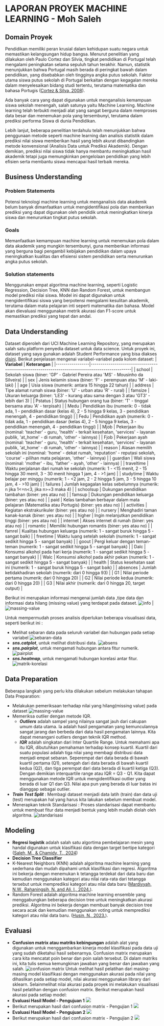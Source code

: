 # LAPORAN PROYEK MACHINE LEARNING - Moh Saleh
## Domain Proyek
Pendidikan memiliki peran krusial dalam kehidupan suatu negara untuk memastikan kelangsungan hidup bangsa. Menurut penelitian yang dilakukan oleh Paulo Cortez dan Silvia, tingkat pendidikan di Portugal telah mengalami peningkatan selama sepuluh tahun terakhir. Namun, statistik menunjukkan bahwa Portugal masih berada di peringkat bawah dalam pendidikan, yang disebabkan oleh tingginya angka putus sekolah. Faktor utama siswa putus sekolah di Portugal berkaitan dengan kegagalan mereka dalam menyelesaikan bidang studi tertentu, terutama matematika dan bahasa Portugis ([Cortez & Silva, 2008](https://repositorium.sdum.uminho.pt/handle/1822/8024)). 

Ada banyak  cara  yang  dapat  digunakan untuk  menganalisis  kemampuan  siswa sekolah menengah,  salah  satunya  yaitu Machine Learning. Machine learning telah terbukti menjadi alat yang sangat berguna dalam memproses data besar dan menemukan pola yang tersembunyi, terutama dalam prediksi performa Siswa di dunia Pendidikan.

Lebih lanjut, beberapa penelitian terdahulu telah menunjukkan bahwa penggunaan metode seperti machine learning dan analisis statistik dalam prediksi nilai siswa memberikan hasil yang lebih akurat dibandingkan metode konvensional (Analisis Data untuk Prediksi Akademik). Dengan demikian, prediksi nilai siswa tidak hanya membantu meningkatkan hasil akademik tetapi juga memungkinkan pengelolaan pendidikan yang lebih efisien serta membantu siswa mencapai hasil terbaik mereka.

## Business Understanding
### Problem Statements
Potensi teknologi machine learning untuk menganalisis data akademik belum banyak dimanfaatkan untuk mengidentifikasi pola dan memberikan prediksi yang dapat digunakan oleh pendidik untuk meningkatkan kinerja siswa dan menurunkan tingkat putus sekolah.
### Goals
Memanfaatkan kemampuan machine learning untuk menemukan pola dalam data akademik yang mungkin tersembunyi, guna memberikan informasi yang berguna bagi pengambil kebijakan pendidikan dalam upaya meningkatkan kualitas dan efisiensi sistem pendidikan serta menurunkan angka putus sekolah.
### Solution statements
Menggunakan empat algoritma machine learning, seperti Logistic Regression, Decision Tree, KNN dan Random Forest, untuk membangun model prediksi nilai siswa. Model ini dapat digunakan untuk mengidentifikasi siswa yang berpotensi mengalami kesulitan akademik, terutama dalam mata pelajaran inti seperti matematika dan bahasa. Model akan dievaluasi menggunakan metrik akurasi dan F1-score untuk memastikan prediksi yang tepat dan andal.

## Data Understanding
Dataset diperoleh dari UCI Machine Learning Repository, yang merupakan salah satu platform penyedia dataset untuk data science. Untuk proyek ini, dataset yang saya gunakan adalah Student Performance yang bisa diakses [disini](https://archive.ics.uci.edu/dataset/320/student+performance). Berikut penjelasan mengenai variabel-variabel pada kolom dataset:
| **Variabel**    | **Keterangan**                                                                                   |
|-----------------|--------------------------------------------------------------------------------------------------|
| school          | Sekolah siswa (biner: 'GP' - Gabriel Pereira atau 'MS' - Mousinho da Silveira)                   |
| sex             | Jenis kelamin siswa (biner: 'F' - perempuan atau 'M' - laki-laki)                                 |
| age             | Usia siswa (numerik: antara 15 hingga 22 tahun)                                                   |
| address         | Tipe alamat rumah siswa (biner: 'U' - urban atau 'R' - rural)                                     |
| famsize         | Ukuran keluarga (biner: 'LE3' - kurang atau sama dengan 3 atau 'GT3' - lebih dari 3)             |
| Pstatus         | Status hubungan orang tua (biner: 'T' - tinggal bersama atau 'A' - terpisah)                      |
| Medu            | Pendidikan ibu (numerik: 0 - tidak ada, 1 - pendidikan dasar (kelas 4), 2 - 5 hingga 9 kelas, 3 - pendidikan menengah, 4 - pendidikan tinggi) |
| Fedu            | Pendidikan ayah (numerik: 0 - tidak ada, 1 - pendidikan dasar (kelas 4), 2 - 5 hingga 9 kelas, 3 - pendidikan menengah, 4 - pendidikan tinggi) |
| Mjob            | Pekerjaan ibu (nominal: 'teacher' - guru, 'health' - terkait kesehatan, 'services' - layanan publik, 'at_home' - di rumah, 'other' - lainnya) |
| Fjob            | Pekerjaan ayah (nominal: 'teacher' - guru, 'health' - terkait kesehatan, 'services' - layanan publik, 'at_home' - di rumah, 'other' - lainnya) |
| reason          | Alasan memilih sekolah ini (nominal: 'home' - dekat rumah, 'reputation' - reputasi sekolah, 'course' - pilihan mata pelajaran, 'other' - lainnya) |
| guardian        | Wali siswa (nominal: 'mother' - ibu, 'father' - ayah, 'other' - lainnya)                         |
| traveltime      | Waktu perjalanan dari rumah ke sekolah (numerik: 1 - <15 menit, 2 - 15 hingga 30 menit, 3 - 30 menit hingga 1 jam, 4 - >1 jam) |
| studytime       | Waktu belajar per minggu (numerik: 1 - <2 jam, 2 - 2 hingga 5 jam, 3 - 5 hingga 10 jam, 4 - >10 jam) |
| failures        | Jumlah kegagalan kelas sebelumnya (numerik: n jika 1<=n<3, jika n>=3 maka 4)                       |
| schoolsup       | Dukungan pendidikan tambahan (biner: yes atau no)                                                 |
| famsup          | Dukungan pendidikan keluarga (biner: yes atau no)                                                |
| paid            | Kelas tambahan berbayar dalam mata pelajaran (Matematika atau Portugis) (biner: yes atau no)     |
| activities      | Kegiatan ekstrakurikuler (biner: yes atau no)                                                   |
| nursery         | Menghadiri taman kanak-kanak (biner: yes atau no)                                                |
| higher          | Ingin melanjutkan pendidikan tinggi (biner: yes atau no)                                          |
| internet        | Akses internet di rumah (biner: yes atau no)                                                     |
| romantic        | Memiliki hubungan romantis (biner: yes atau no)                                                  |
| famrel          | Kualitas hubungan keluarga (numerik: 1 - sangat buruk hingga 5 - sangat baik)                      |
| freetime        | Waktu luang setelah sekolah (numerik: 1 - sangat sedikit hingga 5 - sangat banyak)                |
| goout           | Pergi keluar dengan teman-teman (numerik: 1 - sangat sedikit hingga 5 - sangat banyak)            |
| Dalc            | Konsumsi alkohol pada hari kerja (numerik: 1 - sangat sedikit hingga 5 - sangat banyak)            |
| Walc            | Konsumsi alkohol pada akhir pekan (numerik: 1 - sangat sedikit hingga 5 - sangat banyak)          |
| health          | Status kesehatan saat ini (numerik: 1 - sangat buruk hingga 5 - sangat baik)                      |
| absences        | Jumlah ketidakhadiran sekolah (numerik: dari 0 hingga 93)                                         |
| G1              | Nilai periode pertama (numerik: dari 0 hingga 20)                                                 |
| G2              | Nilai periode kedua (numerik: dari 0 hingga 20)                                                  |
| G3              | Nilai akhir (numerik: dari 0 hingga 20, target output)                                           |

Berikut ini merupakan informasi mengenai jumlah data ,tipe data dan informasi data hilang (missing value) yang terdapat pada dataset.
![info](https://raw.githubusercontent.com/mohsoleh/predictive-analytics/refs/heads/main/img/info.png) | ![massing-value](https://raw.githubusercontent.com/mohsoleh/predictive-analytics/refs/heads/main/img/missing-value.png)

Untuk mempermudah proses analisis diperlukan beberapa visualisasi data, seperti berikut ini :
- Melihat sebaran data pada seluruh variabel dan hubungan pada setiap variabel
![sebaran-data](https://raw.githubusercontent.com/mohsoleh/predictive-analytics/refs/heads/main/img/sebaran-data.png)
- ***sns.catplot***, untuk melihat distribusi data.
![absens](https://raw.githubusercontent.com/mohsoleh/predictive-analytics/refs/heads/main/img/absences.png)
- ***sns.pairplot***, untuk mengamati hubungan antara fitur numerik.
![pairplot](https://raw.githubusercontent.com/mohsoleh/predictive-analytics/refs/heads/main/img/pairplot.png)
- ***sns.heatmap***, untuk mengamati hubungan korelasi antar fitur.
![matrik-korelasi](https://raw.githubusercontent.com/mohsoleh/predictive-analytics/refs/heads/main/img/matrik-korelasi.png)

## Data Preparation 
Beberapa langkah yang perlu kita dilakukan sebelum melakukan tahapan Data Preparation:
- Melakukan pemeriksaan terhadap nilai yang hilang(missing value) pada dataset
  ![massing-value](https://raw.githubusercontent.com/mohsoleh/predictive-analytics/refs/heads/main/img/missing-value.png)
- Memeriksa outlier dengan metode IQR.
  - ***Outliers*** adalah sampel yang nilainya sangat jauh dari cakupan umum data utama. Ia adalah hasil pengamatan yang kemunculannya sangat jarang dan berbeda dari data hasil pengamatan lainnya. Kita dapat menangani outliers dengan teknik IQR method.
  - ***IQR*** adalah singkatan dari Inter Quartile Range. Untuk memahami apa itu IQR, dibutuhkan pemahaman terhadap konsep kuartil. Kuartil dari suatu populasi adalah tiga nilai yang membagi distribusi data menjadi empat sebaran. Seperempat dari data berada di bawah kuartil pertama (Q1), setengah dari data berada di bawah kuartil kedua (Q2), dan tiga perempat dari data berada di kuartil ketiga (Q3). Dengan demikian interquartile range atau IQR = Q3 - Q1. Kita dapat menggunakan metode IQR untuk mengidentifikasi outlier yang berada di luar Q1 dan Q3. Nilai apa pun yang berada di luar batas ini dianggap sebagai outlier.
- ***Train Test Split*** : Membagi dataset menjadi data latih (train) dan data uji (test) merupakan hal yang harus kita lakukan sebelum membuat model. 
- Menerapkan teknik Standarisasi : Proses standarisasi dapat membantu untuk membuat fitur data menjadi bentuk yang lebih mudah diolah oleh algoritma.
![standarisasi](https://raw.githubusercontent.com/mohsoleh/predictive-analytics/refs/heads/main/img/standarisasi.png)

## Modeling
- **Regresi logistik** adalah salah satu algortima pembelajaran mesin yang handal digunakan untuk klasifikasi data dengan target bertipe kategori ([Saleh, M., & Chamidy, T., 2024](https://doi.org/10.36040/jati.v8i3.9696))
- **Decision Tree Classifier**
- K-Nearest Neighbors (KNN) adalah algoritma machine learning yang sederhana dan mudah dipahami untuk klasifikasi dan regresi. Algoritma ini bekerja dengan menemukan k tetangga terdekat dari data baru dan kemudian menggunakan kategori atau nilai rata-rata dari tetangga tersebut untuk memprediksi kategori atau nilai data baru ([Mardiyyah, N.W., Rahaningsih, N. and Ali, I., 2024.](https://doi.org/10.36040/jati.v8i2.9010)).
- Random Forest adalah algoritma machine learning ensemble yang menggabungkan beberapa decision tree untuk meningkatkan akurasi prediksi. Algoritma ini bekerja dengan membuat banyak decision tree secara acak dan kemudian menggunakan voting untuk memprediksi kategori atau nilai data baru. ([Husin, N., 2023.](https://pdfs.semanticscholar.org/f048/ea7a08cfca1a0a705eb5fd57efd7ba798fa2.pdf)).
## Evaluasi
- **Confusion matrix atau matriks kebingungan** adalah alat yang digunakan untuk menggambarkan kinerja model klasifikasi pada data uji yang sudah diketahui hasil sebenarnya. Confusion matrix merupakan cara kita mencatat poin benar dan poin salah tersebut. Di dalam matriks ini, kita tulis semua kemungkinan jawaban yang benar dan jawaban yang salah.
![confusion matrix](https://raw.githubusercontent.com/mohsoleh/predictive-analytics/refs/heads/main/img/confusion-matrix.png)
Untuk melihat hasil pelatihan dari masing-masing model klasifikasi dengan menggunakan akurasi pada nilai yang dihasilkan pada setiap model, nilai akurasi menggunakan library dari sklearn. Selainmelihat nilai akurasi pada proyek ini melakukan visualisasi hasil pelatihan dengan confusion matrix. Berikut merupakan hasil akurasi pada setiap model:
- **Evaluasi Hasil Model - Pengujuan 1**
![](https://raw.githubusercontent.com/mohsoleh/predictive-analytics/refs/heads/main/img/hasil-pengujian-1.png)
- Berikut merupakan hasil dari confusion matrix - Pengujian 1
![](https://raw.githubusercontent.com/mohsoleh/predictive-analytics/refs/heads/main/img/confusion-matrix-1.png)
- **Evaluasi Hasil Model - Pengujuan 2**
![](https://raw.githubusercontent.com/mohsoleh/predictive-analytics/refs/heads/main/img/hasil-pengujian-2.png)
- Berikut merupakan hasil dari confusion matrix - Pengujian 2
![](https://raw.githubusercontent.com/mohsoleh/predictive-analytics/refs/heads/main/img/confusion-matrix-2.png)
